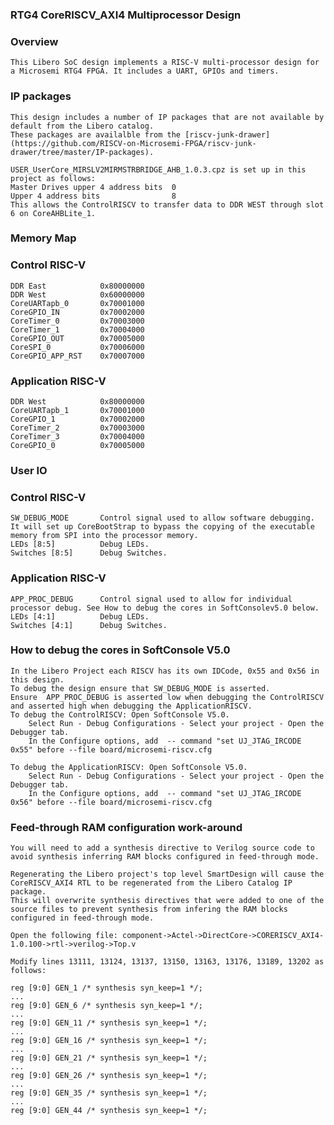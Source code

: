 ### RTG4 CoreRISCV_AXI4 Multiprocessor Design

### Overview
    This Libero SoC design implements a RISC-V multi-processor design for a Microsemi RTG4 FPGA. It includes a UART, GPIOs and timers.

### IP packages
    This design includes a number of IP packages that are not available by default from the Libero catalog. 
    These packages are availalble from the [riscv-junk-drawer](https://github.com/RISCV-on-Microsemi-FPGA/riscv-junk-drawer/tree/master/IP-packages).

    USER_UserCore_MIRSLV2MIRMSTRBRIDGE_AHB_1.0.3.cpz is set up in this project as follows: 
    Master Drives upper 4 address bits  0
    Upper 4 address bits                8
    This allows the ControlRISCV to transfer data to DDR WEST through slot 6 on CoreAHBLite_1.

### Memory Map
### Control RISC-V
    DDR East            0x80000000
    DDR West            0x60000000
    CoreUARTapb_0       0x70001000
    CoreGPIO_IN         0x70002000
    CoreTimer_0         0x70003000
    CoreTimer_1         0x70004000
    CoreGPIO_OUT        0x70005000
    CoreSPI_0           0x70006000
    CoreGPIO_APP_RST    0x70007000
    
### Application RISC-V
    DDR West            0x80000000
    CoreUARTapb_1       0x70001000
    CoreGPIO_1          0x70002000
    CoreTimer_2         0x70003000
    CoreTimer_3         0x70004000
    CoreGPIO_0          0x70005000

### User IO
### Control RISC-V
    SW_DEBUG_MODE       Control signal used to allow software debugging. It will set up CoreBootStrap to bypass the copying of the executable memory from SPI into the processor memory.
    LEDs [8:5]          Debug LEDs.
    Switches [8:5]      Debug Switches.
    
### Application RISC-V
    APP_PROC_DEBUG      Control signal used to allow for individual processor debug. See How to debug the cores in SoftConsolev5.0 below. 
    LEDs [4:1]          Debug LEDs.
    Switches [4:1]      Debug Switches.
    
### How to debug the cores in SoftConsole V5.0

    In the Libero Project each RISCV has its own IDCode, 0x55 and 0x56 in this design.
    To debug the design ensure that SW_DEBUG_MODE is asserted. 
    Ensure  APP_PROC_DEBUG is asserted low when debugging the ControlRISCV and asserted high when debugging the ApplicationRISCV.
    To debug the ControlRISCV: Open SoftConsole V5.0. 
        Select Run - Debug Configurations - Select your project - Open the Debugger tab. 
        In the Configure options, add  -- command "set UJ_JTAG_IRCODE 0x55" before --file board/microsemi-riscv.cfg
    
    To debug the ApplicationRISCV: Open SoftConsole V5.0.
        Select Run - Debug Configurations - Select your project - Open the Debugger tab. 
        In the Configure options, add  -- command "set UJ_JTAG_IRCODE 0x56" before --file board/microsemi-riscv.cfg
        
    
### Feed-through RAM configuration work-around

    You will need to add a synthesis directive to Verilog source code to avoid synthesis inferring RAM blocks configured in feed-through mode.

    Regenerating the Libero project's top level SmartDesign will cause the CoreRISCV_AXI4 RTL to be regenerated from the Libero Catalog IP package. 
    This will overwrite synthesis directives that were added to one of the source files to prevent synthesis from infering the RAM blocks configured in feed-through mode.

    Open the following file: component->Actel->DirectCore->CORERISCV_AXI4-1.0.100->rtl->verilog->Top.v

    Modify lines 13111, 13124, 13137, 13150, 13163, 13176, 13189, 13202 as follows:
    
    reg [9:0] GEN_1 /* synthesis syn_keep=1 */;
    ...
    reg [9:0] GEN_6 /* synthesis syn_keep=1 */;
    ...
    reg [9:0] GEN_11 /* synthesis syn_keep=1 */;
    ...
    reg [9:0] GEN_16 /* synthesis syn_keep=1 */;
    ...
    reg [9:0] GEN_21 /* synthesis syn_keep=1 */;
    ...
    reg [9:0] GEN_26 /* synthesis syn_keep=1 */;
    ...
    reg [9:0] GEN_35 /* synthesis syn_keep=1 */;
    ...
    reg [9:0] GEN_44 /* synthesis syn_keep=1 */;
